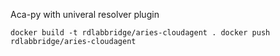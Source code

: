 Aca-py with univeral resolver plugin

`
docker build -t rdlabbridge/aries-cloudagent .
docker push rdlabbridge/aries-cloudagent
`